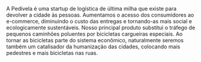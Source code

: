 A Pedivela é uma startup de logística de última milha que existe para devolver a cidade às pessoas.
Aumentamos o acesso dos consumidores ao e-commerce, diminuindo o custo das entregas e tornando-as mais social e ecologicamente sustentáveis. Nosso principal produto substitui o tráfego de pequenos caminhões poluentes por bicicletas cargueiras especiais. Ao tornar as bicicletas parte do sistema econômico, naturalmente seremos também um catalisador da humanização das cidades, colocando mais pedestres e mais bicicletas nas ruas.
